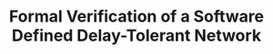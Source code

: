 ---
title:  Formal Verification of a Software Defined Delay-Tolerant Network
authors: Jan-Paul Ramos-Dávila, Alwyn E. Goodloe
type:
category: workshop
conf: CoqPL
in: "The Eleventh International Workshop on Coq for Programming Languages, co-located with POPL"
year: 2025
month: 
dates: 
pages:
video_link: https://www.youtube.com/watch?v=ufXaANjc7r4
---